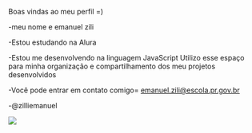 Boas vindas ao meu perfil =)

-meu nome e emanuel zili

-Estou estudando na Alura 

-Estou me desenvolvendo na linguagem JavaScript Utilizo esse espaço para minha organização e compartilhamento dos meu projetos desenvolvidos

-Você pode entrar em contato comigo= emanuel.zili@escola.pr.gov.br     

-@zilliemanuel

![](https://media1.tenor.com/m/5ry-200hErMAAAAd/hacker-hacker-man.gif)

